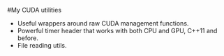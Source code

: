 #My CUDA utilities

 - Useful wrappers around raw CUDA management functions.
 - Powerful timer header that works with both CPU and GPU, C++11 and before.
 - File reading utils. 
